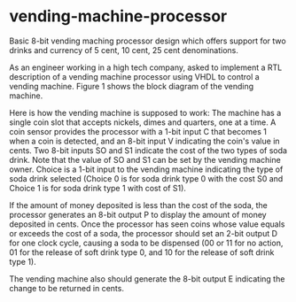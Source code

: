 # vending-machine-processor

Basic 8-bit vending maching processor design which offers support for two drinks and currency of 5 cent, 10 cent, 25 cent denominations.

As an engineer working in a high tech company, asked to implement a RTL description of a vending machine processor using VHDL to control a vending machine. 
Figure 1 shows the block diagram of the vending machine.

Here is how the vending machine is supposed to work: 
The machine has a single coin slot that accepts nickels, dimes and quarters, one at a time. A coin sensor provides the processor with a 1-bit input C that becomes 1 when a coin is detected, and an 8-bit input V indicating the coin's value in cents. Two 8-bit inputs SO and S1 indicate the cost of the two types of soda drink. Note that the value of SO and S1 can be set by the vending machine owner. Choice is a 1-bit input to the vending machine indicating the type of soda drink selected (Choice 0 is for soda drink type 0 with the cost S0 and Choice 1 is for soda drink type 1 with cost of S1).

If the amount of money deposited is less than the cost of the soda, the processor generates an 8-bit output P to display the amount of money deposited in cents. Once the processor has seen coins whose value equals or exceeds the cost of a soda, the processor should set an 2-bit output D for one clock cycle, causing a soda to be dispensed (00 or 11 for no action, 01 for the release of soft drink type 0, and 10 for the
release of soft drink type 1).

The vending machine also should generate the 8-bit output E indicating the change to be returned in cents. 